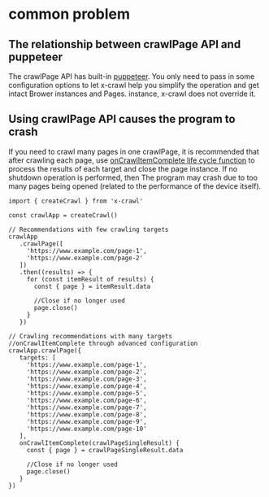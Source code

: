 # common problem

## The relationship between crawlPage API and puppeteer

The crawlPage API has built-in [puppeteer](https://github.com/puppeteer/puppeteer). You only need to pass in some configuration options to let x-crawl help you simplify the operation and get intact Brower instances and Pages. instance, x-crawl does not override it.

## Using crawlPage API causes the program to crash

If you need to crawl many pages in one crawlPage, it is recommended that after crawling each page, use [onCrawlItemComplete life cycle function](/guide/crawl-page#life-cycle) to process the results of each target and close the page instance. If no shutdown operation is performed, then The program may crash due to too many pages being opened (related to the performance of the device itself).

```js{11,12,13,14,15,16,,17,,18,35,36,37,38,39,40}
import { createCrawl } from 'x-crawl'

const crawlApp = createCrawl()

// Recommendations with few crawling targets
crawlApp
   .crawlPage([
     'https://www.example.com/page-1',
     'https://www.example.com/page-2'
   ])
   .then((results) => {
     for (const itemResult of results) {
       const { page } = itemResult.data

       //Close if no longer used
       page.close()
     }
   })

// Crawling recommendations with many targets
//onCrawlItemComplete through advanced configuration
crawlApp.crawlPage({
   targets: [
     'https://www.example.com/page-1',
     'https://www.example.com/page-2',
     'https://www.example.com/page-3',
     'https://www.example.com/page-4',
     'https://www.example.com/page-5',
     'https://www.example.com/page-6',
     'https://www.example.com/page-7',
     'https://www.example.com/page-8',
     'https://www.example.com/page-9',
     'https://www.example.com/page-10'
   ],
   onCrawlItemComplete(crawlPageSingleResult) {
     const { page } = crawlPageSingleResult.data

     //Close if no longer used
     page.close()
   }
})
```
